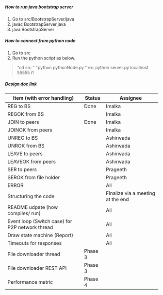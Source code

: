 ##### How to run java bootstrap server

1. Go to src/BootstrapServer/java
2. javac BootstrapServer.java
3. java BootstrapServer

##### How to connect from python node

1. Go to src
2. Run the python script as below.

> "cd src "
> "python pythonNode.py "
> ex: python server.py localhost 55555 i1

##### [Design doc link](https://docs.google.com/document/d/1uFmo2mkXFP7MTKHK0JH8DNljEBTw6HCyzuFfGKkhdEM/edit)

| Item (with error handling) | Status | Assignee |
| -------------------------- | ------ | -------- |
| REG to BS | Done | Imalka |
| REGOK from BS |  | Imalka |
| JOIN to peers | Done | Imalka |
| JOINOK from peers |  | Imalka |
| UNREG to BS |  | Ashirwada |
| UNROK from BS |  | Ashirwada |
| LEAVE to peers |  | Ashirwada |
| LEAVEOK from peers |  | Ashirwada |
| SER to peers |  | Prageeth |
| SEROK from file holder |  | Prageeth |
| ERROR |  | All |
| Structuring the code |  | Finalize via a meeting at the end |
| README udpate (how compiles/ run) |  | All |
| Event loop (Switch case) for P2P network thread |  | All |
| Draw state machine (Report) |  | All |
| Timeouts for responses |  | All |
| File downloader thread | Phase 3 |  |
| File downloader REST API | Phase 3 |  |
| Performance matric | Phase 4 |  |